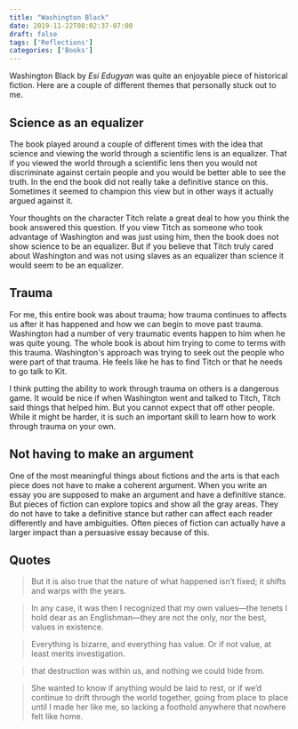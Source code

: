 ```yaml
---
title: "Washington Black"
date: 2019-11-22T08:02:37-07:00
draft: false
tags: ['Reflections']
categories: ['Books']
---
```


Washington Black by *Esi Edugyan* was quite an enjoyable piece of historical fiction. Here are a couple of different themes that personally stuck out to me.

## Science as an equalizer

The book played around a couple of different times with the idea that science and viewing the world through a scientific lens is an equalizer. That if you viewed the world through a scientific lens then you would not discriminate against certain people and you would be better able to see the truth. In the end the book did not really take a definitive stance on this. Sometimes it seemed to champion this view but in other ways it actually argued against it.

Your thoughts on the character Titch relate a great deal to how you think the book answered this question. If you view Titch as someone who took advantage of Washington and was just using him, then the book does not show science to be an equalizer. But if you believe that Titch truly cared about Washington and was not using slaves as an equalizer than science it would seem to be an equalizer.


## Trauma

For me, this entire book was about trauma; how trauma continues to affects us after it has happened and how we can begin to move past trauma. Washington had a number of very traumatic events happen to him when he was quite young. The whole book is about him trying to come to terms with this trauma. Washington's approach was trying to seek out the people who were part of that trauma. He feels like he has to find Titch or that he needs to go talk to Kit.

I think putting the ability to work through trauma on others is a dangerous game. It would be nice if when Washington went and talked to Titch, Titch said things that helped him. But you cannot expect that off other people. While it might be harder, it is such an important skill to learn how to work through trauma on your own.

## Not having to make an argument

One of the most meaningful things about fictions and the arts is that each piece does not have to make a coherent argument. When you write an essay you are supposed to make an argument and have a definitive stance. But pieces of fiction can explore topics and show all the gray areas. They do not have to take a definitive stance but rather can affect each reader differently and have ambiguities. Often pieces of fiction can actually have a larger impact than a persuasive essay because of this.

## Quotes

> But it is also true that the nature of what happened isn’t fixed; it shifts and warps with the years.

<!-- -->

> In any case, it was then I recognized that my own values—the tenets I hold dear as an Englishman—they are not
the only, nor the best, values in existence.


<!-- -->

> Everything is bizarre, and everything has value. Or if not value, at least merits investigation.


<!-- -->

> that destruction was within us, and nothing we could hide from.


<!-- -->

> She wanted to know if anything would be laid to rest, or if we’d continue to drift through the world together,
going from place to place until I made her like me, so lacking a foothold anywhere that nowhere felt like home.


